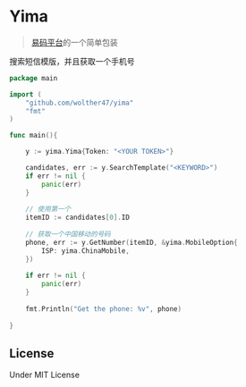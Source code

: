 # Yima

> [易码平台](http://51ym.me/)的一个简单包装

搜索短信模版，并且获取一个手机号

```go
package main

import (
	"github.com/wolther47/yima"
	"fmt"
)

func main(){

	y := yima.Yima{Token: "<YOUR TOKEN>"}

	candidates, err := y.SearchTemplate("<KEYWORD>")
	if err != nil {
		panic(err)
	}
    
	// 使用第一个
	itemID := candidates[0].ID
    
	// 获取一个中国移动的号码
	phone, err := y.GetNumber(itemID, &yima.MobileOption{
		ISP: yima.ChinaMobile,
	})
    
	if err != nil {
		panic(err)
	}
    
	fmt.Println("Get the phone: %v", phone)
    
}
```

## License

Under MIT License